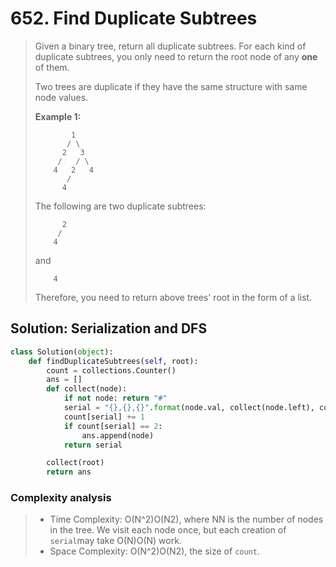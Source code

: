 # 652. Find Duplicate Subtrees

> Given a binary tree, return all duplicate subtrees. For each kind of duplicate subtrees, you only need to return the root node of any **one** of them.
>
> Two trees are duplicate if they have the same structure with same node values.
>
> **Example 1:**
>
> ```text
>         1
>        / \
>       2   3
>      /   / \
>     4   2   4
>        /
>       4
> ```
>
> The following are two duplicate subtrees:
>
> ```text
>       2
>      /
>     4
> ```
>
> and
>
> ```text
>     4
> ```
>
> Therefore, you need to return above trees' root in the form of a list.

## Solution: Serialization and DFS

```python
class Solution(object):
    def findDuplicateSubtrees(self, root):
        count = collections.Counter()
        ans = []
        def collect(node):
            if not node: return "#"
            serial = "{},{},{}".format(node.val, collect(node.left), collect(node.right))
            count[serial] += 1
            if count[serial] == 2:
                ans.append(node)
            return serial

        collect(root)
        return ans
```

### Complexity analysis

> * Time Complexity: O\(N^2\)O\(N2\), where NN is the number of nodes in the tree. We visit each node once, but each creation of `serial`may take O\(N\)O\(N\) work.
> * Space Complexity: O\(N^2\)O\(N2\), the size of `count`.

